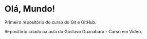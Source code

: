 # Olá, Mundo!
Primeiro repositório do curso do Git e GitHub.

Repositório criado na aula do Gustavo Guanabara - Curso em Video.
